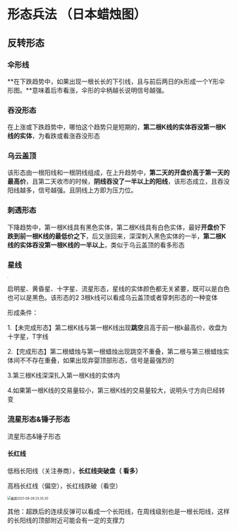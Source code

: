 # 形态兵法 （日本蜡烛图）

## 反转形态

### 伞形线 

**在下跌趋势中，如果出现一根长长的下引线，且与前后两日的k形成一个Y形伞形图。**意味着后市看涨，伞形的伞柄越长说明信号越强。

### 吞没形态

在上涨或下跌趋势中，哪怕这个趋势只是短期的，**第二根K线的实体吞没第一根K线的实体**，为看跌或看涨吞没形态

### 乌云盖顶

 该形态由一根阳线和一根阴线组成，在上升趋势中，**第二天的开盘价高于第一天的最高价**，且第二天收市的时候，**阴线吞没了一半以上的阳线**，该形态成立，且吞没阳线越多，信号越强。且阴线上方即为压力位。

### 刺透形态

下降趋势中，第一根K线具有黑色实体，第二根K线具有白色实体，最好**开盘价下跌到前一根K线的最低价之下**，后又涨回来，深深刺入黑色实体的一半，**第二根K线的实体吞没第一根K线的一半以上**，类似于乌云盖顶的看多形态

### 星线

<img src="/Users/zhixiongwang/文档/老渔论股方法论/黄昏星.png" style="zoom:15%;" />

启明星、黄昏星、十字星、流星形态，星线的实体颜色都无关紧要，既可以是白色也可以是黑色。该形态的2 3根k线可以看成乌云盖顶或者穿刺形态的一种变体

形成条件：

1.【未完成形态】第二根K线与第一根K线出现**跳空**且高于前一根k最高价，收盘为十字星，T字线

2.【完成形态】第二根蜡烛与第一根蜡烛出现跳空不重叠，第二根与第三根蜡烛实体间不不存在重叠，如果出现弃婴顶部形态，信号是最强烈的

3.第三根K线深深扎入第一根K线的实体内

4.如果第一根K线的交易量较小，第三根K线的交易量较大，说明头寸方向已经转变



### 流星形态&锤子形态

流星形态&锤子形态



#### 长红线

低档长阳线（关注券商），**长红线突破盘（ 看多）**

高档长红线（偏空），长红线跌破（看空）

<img src="/Users/zhixiongwang/Desktop/截屏2021-08-28 23.35.20.png" alt="截屏2021-08-28 23.35.20" style="zoom:50%;" />

其他：超跌后的连续反弹可以看成一个长阳线，在周线级别也是一根长阳线，这样的长阳线的顶部附近可能会有一定的支撑力 

































